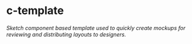 # c-template
###### Sketch component based template used to quickly create mockups for reviewing and distributing layouts to designers. 
